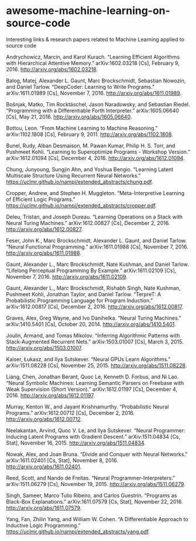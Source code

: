 # awesome-machine-learning-on-source-code
Interesting links &amp; research papers related to Machine Learning applied to source code

Andrychowicz, Marcin, and Karol Kurach. “Learning Efficient Algorithms with Hierarchical Attentive Memory.” arXiv:1602.03218 [Cs], February 9, 2016. http://arxiv.org/abs/1602.03218.

Balog, Matej, Alexander L. Gaunt, Marc Brockschmidt, Sebastian Nowozin, and Daniel Tarlow. “DeepCoder: Learning to Write Programs.” arXiv:1611.01989 [Cs], November 7, 2016. http://arxiv.org/abs/1611.01989.

Bošnjak, Matko, Tim Rocktäschel, Jason Naradowsky, and Sebastian Riedel. “Programming with a Differentiable Forth Interpreter.” arXiv:1605.06640 [Cs], May 21, 2016. http://arxiv.org/abs/1605.06640.

Bottou, Leon. “From Machine Learning to Machine Reasoning.” arXiv:1102.1808 [Cs], February 9, 2011. http://arxiv.org/abs/1102.1808.

Bunel, Rudy, Alban Desmaison, M. Pawan Kumar, Philip H. S. Torr, and Pushmeet Kohli. “Learning to Superoptimize Programs - Workshop Version.” arXiv:1612.01094 [Cs], December 4, 2016. http://arxiv.org/abs/1612.01094.

Chung, Junyoung, Sungjin Ahn, and Yoshua Bengio. “Learning Latent Multiscale Structure Using Recurrent Neural Networks.” https://uclmr.github.io/nampi/extended_abstracts/chung.pdf.

Cropper, Andrew, and Stephen H. Muggleton. “Meta-Interpretive Learning of Efficient Logic Programs.” https://uclmr.github.io/nampi/extended_abstracts/cropper.pdf.

Deleu, Tristan, and Joseph Dureau. “Learning Operations on a Stack with Neural Turing Machines.” arXiv:1612.00827 [Cs], December 2, 2016. http://arxiv.org/abs/1612.00827.

Feser, John K., Marc Brockschmidt, Alexander L. Gaunt, and Daniel Tarlow. “Neural Functional Programming.” arXiv:1611.01988 [Cs], November 7, 2016. http://arxiv.org/abs/1611.01988.

Gaunt, Alexander L., Marc Brockschmidt, Nate Kushman, and Daniel Tarlow. “Lifelong Perceptual Programming By Example.” arXiv:1611.02109 [Cs], November 7, 2016. http://arxiv.org/abs/1611.02109.

Gaunt, Alexander L., Marc Brockschmidt, Rishabh Singh, Nate Kushman, Pushmeet Kohli, Jonathan Taylor, and Daniel Tarlow. “TerpreT: A Probabilistic Programming Language for Program Induction.” arXiv:1612.00817 [Cs], December 2, 2016. http://arxiv.org/abs/1612.00817.

Graves, Alex, Greg Wayne, and Ivo Danihelka. “Neural Turing Machines.” arXiv:1410.5401 [Cs], October 20, 2014. http://arxiv.org/abs/1410.5401.

Joulin, Armand, and Tomas Mikolov. “Inferring Algorithmic Patterns with Stack-Augmented Recurrent Nets.” arXiv:1503.01007 [Cs], March 3, 2015. http://arxiv.org/abs/1503.01007.

Kaiser, Łukasz, and Ilya Sutskever. “Neural GPUs Learn Algorithms.” arXiv:1511.08228 [Cs], November 25, 2015. http://arxiv.org/abs/1511.08228.

Liang, Chen, Jonathan Berant, Quoc Le, Kenneth D. Forbus, and Ni Lao. “Neural Symbolic Machines: Learning Semantic Parsers on Freebase with Weak Supervision (Short Version).” arXiv:1612.01197 [Cs], December 4, 2016. http://arxiv.org/abs/1612.01197.

Murray, Kenton W., and Jayant Krishnamurthy. “Probabilistic Neural Programs.” arXiv:1612.00712 [Cs], December 2, 2016. http://arxiv.org/abs/1612.00712.

Neelakantan, Arvind, Quoc V. Le, and Ilya Sutskever. “Neural Programmer: Inducing Latent Programs with Gradient Descent.” arXiv:1511.04834 [Cs, Stat], November 16, 2015. http://arxiv.org/abs/1511.04834.

Nowak, Alex, and Joan Bruna. “Divide and Conquer with Neural Networks.” arXiv:1611.02401 [Cs, Stat], November 8, 2016. http://arxiv.org/abs/1611.02401.

Reed, Scott, and Nando de Freitas. “Neural Programmer-Interpreters.” arXiv:1511.06279 [Cs], November 19, 2015. http://arxiv.org/abs/1511.06279.

Singh, Sameer, Marco Tulio Ribeiro, and Carlos Guestrin. “Programs as Black-Box Explanations.” arXiv:1611.07579 [Cs, Stat], November 22, 2016. http://arxiv.org/abs/1611.07579.

Yang, Fan, Zhilin Yang, and William W. Cohen. “A Differentiable Approach to Inductive Logic Programming.” https://uclmr.github.io/nampi/extended_abstracts/yang.pdf.
